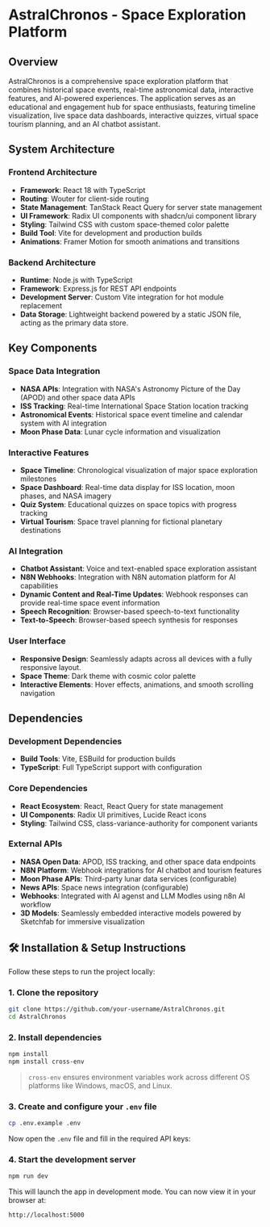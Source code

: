 # AstralChronos - Space Exploration Platform

## Overview

AstralChronos is a comprehensive space exploration platform that combines historical space events, real-time astronomical data, interactive features, and AI-powered experiences. The application serves as an educational and engagement hub for space enthusiasts, featuring timeline visualization, live space data dashboards, interactive quizzes, virtual space tourism planning, and an AI chatbot assistant.

## System Architecture

### Frontend Architecture
- **Framework**: React 18 with TypeScript
- **Routing**: Wouter for client-side routing
- **State Management**: TanStack React Query for server state management
- **UI Framework**: Radix UI components with shadcn/ui component library
- **Styling**: Tailwind CSS with custom space-themed color palette
- **Build Tool**: Vite for development and production builds
- **Animations**: Framer Motion for smooth animations and transitions

### Backend Architecture
- **Runtime**: Node.js with TypeScript
- **Framework**: Express.js for REST API endpoints
- **Development Server**: Custom Vite integration for hot module replacement
- **Data Storage**: Lightweight backend powered by a static JSON file, acting as the primary data store.

## Key Components

### Space Data Integration
- **NASA APIs**: Integration with NASA's Astronomy Picture of the Day (APOD) and other space data APIs
- **ISS Tracking**: Real-time International Space Station location tracking
- **Astronomical Events**: Historical space event timeline and calendar system with AI integration
- **Moon Phase Data**: Lunar cycle information and visualization

### Interactive Features
- **Space Timeline**: Chronological visualization of major space exploration milestones
- **Space Dashboard**: Real-time data display for ISS location, moon phases, and NASA imagery
- **Quiz System**: Educational quizzes on space topics with progress tracking
- **Virtual Tourism**: Space travel planning for fictional planetary destinations

### AI Integration
- **Chatbot Assistant**: Voice and text-enabled space exploration assistant
- **N8N Webhooks**: Integration with N8N automation platform for AI capabilities
- **Dynamic Content and Real-Time Updates**: Webhook responses can provide real-time space event information
- **Speech Recognition**: Browser-based speech-to-text functionality
- **Text-to-Speech**: Browser-based speech synthesis for responses

### User Interface
- **Responsive Design**: Seamlessly adapts across all devices with a fully responsive layout.
- **Space Theme**: Dark theme with cosmic color palette
- **Interactive Elements**: Hover effects, animations, and smooth scrolling navigation

## Dependencies

### Development Dependencies
- **Build Tools**: Vite, ESBuild for production builds
- **TypeScript**: Full TypeScript support with configuration

### Core Dependencies
- **React Ecosystem**: React, React Query for state management
- **UI Components**: Radix UI primitives, Lucide React icons
- **Styling**: Tailwind CSS, class-variance-authority for component variants

### External APIs
- **NASA Open Data**: APOD, ISS tracking, and other space data endpoints
- **N8N Platform**: Webhook integrations for AI chatbot and tourism features
- **Moon Phase APIs**: Third-party lunar data services (configurable)
- **News APIs**: Space news integration (configurable)
- **Webhooks**: Integrated with AI agenst and LLM Modles using n8n AI workflow
- **3D Models**: Seamlessly embedded interactive models powered by Sketchfab for immersive visualization

## 🛠️ Installation & Setup Instructions

Follow these steps to run the project locally:

### 1. Clone the repository

```bash
git clone https://github.com/your-username/AstralChronos.git
cd AstralChronos
````

### 2. Install dependencies

```bash
npm install
npm install cross-env
```

> `cross-env` ensures environment variables work across different OS platforms like Windows, macOS, and Linux.

### 3. Create and configure your `.env` file

```bash
cp .env.example .env
```

Now open the `.env` file and fill in the required API keys:

### 4. Start the development server

```bash
npm run dev
```

This will launch the app in development mode.
You can now view it in your browser at:

```
http://localhost:5000
```
